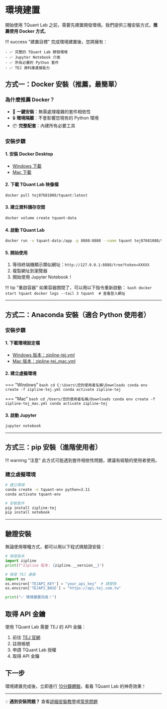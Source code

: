 # 環境建置

開始使用 TQuant Lab 之前，需要先建置開發環境。我們提供三種安裝方式，**推薦使用 Docker 方式**。

!!! success "建置目標"
    完成環境建置後，您將擁有：
    
    - ✅ 完整的 TQuant Lab 開發環境
    - ✅ Jupyter Notebook 介面
    - ✅ 所有必要的 Python 套件
    - ✅ TEJ 資料庫連接能力

## 方式一：Docker 安裝（推薦，最簡單）

### 為什麼推薦 Docker？
- 🚀 **一鍵安裝**：無需處理複雜的套件相依性
- 🔒 **環境隔離**：不會影響您現有的 Python 環境
- 📦 **完整配套**：內建所有必要工具

### 安裝步驟

#### 1. 安裝 Docker Desktop
- [Windows 下載](https://www.docker.com/products/docker-desktop/)
- [Mac 下載](https://www.docker.com/products/docker-desktop/)

#### 2. 下載 TQuant Lab 映像檔
```bash
docker pull tej87681088/tquant:latest
```

#### 3. 建立資料儲存空間
```bash
docker volume create tquant-data
```

#### 4. 啟動 TQuant Lab
```bash
docker run -v tquant-data:/app -p 8888:8888 --name tquant tej87681088/tquant
```

#### 5. 開始使用
1. 等待終端機顯示類似網址：`http://127.0.0.1:8888/tree?token=XXXXX`
2. 複製網址到瀏覽器
3. 開始使用 Jupyter Notebook！

!!! tip "重啟容器"
    如果容器關閉了，可以用以下指令重新啟動：
    ```bash
    docker start tquant
    docker logs --tail 3 tquant  # 查看登入網址
    ```

---

## 方式二：Anaconda 安裝（適合 Python 使用者）

### 安裝步驟

#### 1. 下載環境設定檔
- [Windows 版本：zipline-tej.yml](https://github.com/tejtw/zipline-tej/blob/main/zipline-tej.yml)
- [Mac 版本：zipline-tej_mac.yml](https://github.com/tejtw/zipline-tej/blob/main/zipline-tej_mac.yml)

#### 2. 建立虛擬環境

=== "Windows"
    ```bash
    cd C:\Users\您的使用者名稱\Downloads
    conda env create -f zipline-tej.yml
    conda activate zipline-tej
    ```

=== "Mac"
    ```bash
    cd /Users/您的使用者名稱/Downloads
    conda env create -f zipline-tej_mac.yml
    conda activate zipline-tej
    ```

#### 3. 啟動 Jupyter
```bash
jupyter notebook
```

---

## 方式三：pip 安裝（進階使用者）

!!! warning "注意"
    此方式可能遇到套件相依性問題，建議有經驗的使用者使用。

### 建立虛擬環境
```bash
# 建立環境
conda create -n tquant-env python=3.11
conda activate tquant-env

# 安裝套件
pip install zipline-tej
pip install notebook
```

---

## 驗證安裝

無論使用哪種方式，都可以用以下程式碼驗證安裝：

```python
# 檢查版本
import zipline
print(f"Zipline 版本: {zipline.__version__}")

# 檢查 TEJ 連接
import os
os.environ['TEJAPI_KEY'] = "your_api_key"  # 請替換
os.environ['TEJAPI_BASE'] = "https://api.tej.com.tw"

print("✅ 環境建置完成！")
```

## 取得 API 金鑰

使用 TQuant Lab 需要 TEJ 的 API 金鑰：

1. 前往 [TEJ 官網](https://www.tejwin.com/)
2. 註冊帳號
3. 申請 TQuant Lab 授權
4. 取得 API 金鑰

## 下一步

環境建置完成後，立即進行 [10分鐘體驗](quick-demo.md)，看看 TQuant Lab 的神奇效果！

---

💡 **遇到安裝問題？**
查看[詳細安裝教學](../example/documents1.md)或[常見問題](../example/documents37.md)
